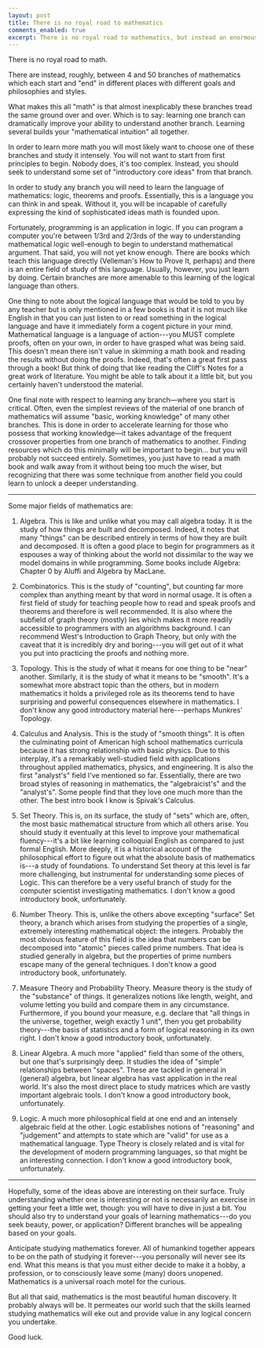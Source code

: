 ```yaml
---
layout: post
title: There is no royal road to mathematics
comments_enabled: true
excerpt: There is no royal road to mathematics, but instead an enormous shining underground city. Here, I hope to give a little tour to its districts and customs for the new traveler.
---
```


There is no royal road to math.

There are instead, roughly, between 4 and 50 branches of mathematics
which each start and "end" in different places with different goals
and philosophies and styles.

What makes this all "math" is that almost inexplicably these branches
tread the same ground over and over. Which is to say: learning one
branch can dramatically improve your ability to understand another
branch. Learning several builds your "mathematical intuition" all
together.

In order to learn more math you will most likely want to choose one of
these branches and study it intensely. You will not want to start from
first principles to begin. Nobody does, it's too complex. Instead, you
should seek to understand some set of "introductory core ideas" from
that branch.

In order to study any branch you will need to learn the language of
mathematics: logic, theorems and proofs. Essentially, this is a
language you can think in and speak. Without it, you will be incapable
of carefully expressing the kind of sophisticated ideas math is
founded upon.

Fortunately, programming is an application in logic. If you can
program a computer you're between 1/3rd and 2/3rds of the way to
understanding mathematical logic well-enough to begin to understand
mathematical argument. That said, you will not yet know enough. There
are books which teach this language directly (Velleman's How to Prove
It, perhaps) and there is an entire field of study of this
language. Usually, however, you just learn by doing. Certain branches
are more amenable to this learning of the logical language than
others.

One thing to note about the logical language that would be told to you
by any teacher but is only mentioned in a few books is that it is not
much like English in that you can just listen to or read something in
the logical language and have it immediately form a cogent picture in
your mind. Mathematical language is a language of action---you MUST
complete proofs, often on your own, in order to have grasped what was
being said. This doesn't mean there isn't value in skimming a math
book and reading the results without doing the proofs. Indeed, that's
often a great first pass through a book! But think of doing that like
reading the Cliff's Notes for a great work of literature. You might be
able to talk about it a little bit, but you certainly haven't
understood the material.

One final note with respect to learning any branch—where you start is
critical. Often, even the simplest reviews of the material of one
branch of mathematics will assume "basic, working knowledge" of many
other branches. This is done in order to accelerate learning for those
who possess that working knowledge—it takes advantage of the frequent
crossover properties from one branch of mathematics to
another. Finding resources which do this minimally will be important
to begin... but you will probably not succeed entirely. Sometimes, you
just have to read a math book and walk away from it without being too
much the wiser, but recognizing that there was some technique from
another field you could learn to unlock a deeper understanding.

---

Some major fields of mathematics are:

1. Algebra. This is like and unlike what you may call algebra
   today. It is the study of how things are built and
   decomposed. Indeed, it notes that many "things" can be described
   entirely in terms of how they are built and decomposed. It is often
   a good place to begin for programmers as it espouses a way of
   thinking about the world not dissimilar to the way we model domains
   in while programming. Some books include Algebra: Chapter 0 by
   Aluffi and Algebra by MacLane.

2. Combinatorics. This is the study of "counting", but counting far
   more complex than anything meant by that word in normal usage. It
   is often a first field of study for teaching people how to read and
   speak proofs and theorems and therefore is well recommended. It is
   also where the subfield of graph theory (mostly) lies which makes
   it more readily accessible to programmers with an algorithms
   background. I can recommend West's Introduction to Graph Theory,
   but only with the caveat that it is incredibly dry and boring---you
   will get out of it what you put into practicing the proofs and
   nothing more.

3. Topology. This is the study of what it means for one thing to be
   "near" another. Similarly, it is the study of what it means to be
   "smooth". It's a somewhat more abstract topic than the others, but
   in modern mathematics it holds a privileged role as its theorems
   tend to have surprising and powerful consequences elsewhere in
   mathematics. I don't know any good introductory material
   here---perhaps Munkres' Topology.

4. Calculus and Analysis. This is the study of "smooth things". It is
   often the culminating point of American high school mathematics
   curricula because it has strong relationship with basic
   physics. Due to this interplay, it's a remarkably well-studied
   field with applications throughout applied mathematics, physics,
   and engineering. It is also the first "analyst's" field I've
   mentioned so far. Essentially, there are two broad styles of
   reasoning in mathematics, the "algebraicist's" and the
   "analyst's". Some people find that they love one much more than the
   other. The best intro book I know is Spivak's Calculus.

5. Set Theory. This is, on its surface, the study of "sets" which are,
   often, the most basic mathematical structure from which all others
   arise. You should study it eventually at this level to improve your
   mathematical fluency---it's a bit like learning colloquial English
   as compared to just formal English. More deeply, it is a historical
   account of the philosophical effort to figure out what the absolute
   basis of mathematics is---a study of foundations. To understand Set
   theory at this level is far more challenging, but instrumental for
   understanding some pieces of Logic. This can therefore be a very
   useful branch of study for the computer scientist investigating
   mathematics. I don't know a good introductory book, unfortunately.

6. Number Theory. This is, unlike the others above excepting "surface"
   Set theory, a branch which arises from studying the properties of a
   single, extremely interesting mathematical object: the
   integers. Probably the most obvious feature of this field is the
   idea that numbers can be decomposed into "atomic" pieces called
   prime numbers. That idea is studied generally in algebra, but the
   properties of prime numbers escape many of the general
   techniques. I don't know a good introductory book, unfortunately.

7. Measure Theory and Probability Theory. Measure theory is the study
   of the "substance" of things. It generalizes notions like length,
   weight, and volume letting you build and compare them in any
   circumstance. Furthermore, if you bound your measure, e.g. declare
   that "all things in the universe, together, weigh exactly 1 unit",
   then you get probability theory---the basis of statistics and a
   form of logical reasoning in its own right. I don't know a good
   introductory book, unfortunately.

8. Linear Algebra. A much more "applied" field than some of the
   others, but one that's surprisingly deep. It studies the idea of
   "simple" relationships between "spaces". These are tackled in
   general in (general) algebra, but linear algebra has vast
   application in the real world. It's also the most direct place to
   study matrices which are vastly important algebraic tools. I don't
   know a good introductory book, unfortunately.

9. Logic. A much more philosophical field at one end and an intensely
   algebraic field at the other. Logic establishes notions of
   "reasoning" and "judgement" and attempts to state which are "valid"
   for use as a mathematical language. Type Theory is closely related
   and is vital for the development of modern programming languages,
   so that might be an interesting connection. I don't know a good
   introductory book, unfortunately.

---

Hopefully, some of the ideas above are interesting on their
surface. Truly understanding whether one is interesting or not is
necessarily an exercise in getting your feet a little wet, though: you
will have to dive in just a bit. You should also try to understand
your goals of learning mathematics---do you seek beauty, power, or
application? Different branches will be appealing based on your goals.

Anticipate studying mathematics forever. All of humankind together
appears to be on the path of studying it forever---you personally will
never see its end. What this means is that you must either decide to
make it a hobby, a profession, or to consciously leave some (many)
doors unopened. Mathematics is a universal roach motel for the
curious.

But all that said, mathematics is the most beautiful human
discovery. It probably always will be. It permeates our world such
that the skills learned studying mathematics will eke out and provide
value in any logical concern you undertake.

Good luck.
